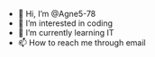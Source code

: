 - 👋 Hi, I’m @Agne5-78
- 👀 I’m interested in coding
- 🌱 I’m currently learning IT
- 📫 How to reach me through email 

<!---
Agne5-78/Agne5-78 is a ✨ special ✨ repository because its `README.md` (this file) appears on your GitHub profile.
You can click the Preview link to take a look at your changes.
--->
